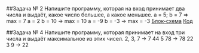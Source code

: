 ##Задача № 2
Напишите программу, которая на вход принимает два числа и выдаёт, какое число большее, а какое меньшее.
a = 5; b = 7 => max = 7
a = 2 b = 10 -> max = 10
a = -9 b = -3 -> max = -3
[Блок-схема](Task001\diagram.drawio.png) 
[Код](Task001/Program.cs)

##Задача № 4
Напишите программу, которая принимает на вход три числа и выдаёт максимальное из этих чисел.
2, 3, 7 -> 7
44 5 78 -> 78
22 3 9 -> 22